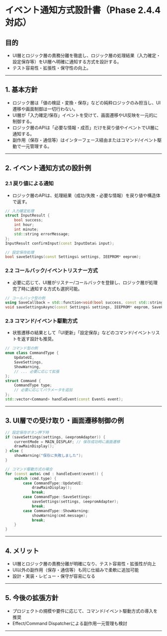 # イベント通知方式設計書（Phase 2.4.4対応）

## 目的
- UI層とロジック層の責務分離を徹底し、ロジック層の処理結果（入力確定・設定保存等）をUI層へ明確に通知する方式を設計する。
- テスト容易性・拡張性・保守性の向上。

---

## 1. 基本方針
- ロジック層は「値の検証・変換・保存」などの純粋ロジックのみ担当し、UI遷移や画面制御は一切行わない。
- UI層が「入力確定/保存」イベントを受けて、画面遷移やUI反映を一元的に制御する。
- ロジック層のAPIは「必要な情報・成否」だけを戻り値やイベントでUI層に通知する。
- 副作用（保存・通信等）はインターフェース経由またはコマンド/イベント駆動で一元管理する。

---

## 2. イベント通知方式の設計例

### 2.1 戻り値による通知
- ロジック層のAPIは、処理結果（成功/失敗・必要な情報）を戻り値や構造体で返す。

```cpp
// 入力確定処理
struct InputResult {
    bool success;
    int hour;
    int minute;
    std::string errorMessage;
};
InputResult confirmInput(const InputData& input);

// 設定保存処理
bool saveSettings(const Settings& settings, IEEPROM* eeprom);
```

### 2.2 コールバック/イベントリスナー方式
- 必要に応じて、UI層がリスナー/コールバックを登録し、ロジック層が処理完了時に通知する方式も選択可能。

```cpp
// コールバック型の例
using SaveCallback = std::function<void(bool success, const std::string& message)>;
void saveSettingsAsync(const Settings& settings, IEEPROM* eeprom, SaveCallback callback);
```

### 2.3 コマンド/イベント駆動方式
- 状態遷移の結果として「UI更新」「設定保存」などのコマンド/イベントリストを返す設計も推奨。

```cpp
// コマンド型の例
enum class CommandType {
    UpdateUI,
    SaveSettings,
    ShowWarning,
    // ... 必要に応じて拡張
};
struct Command {
    CommandType type;
    // 必要に応じてパラメータを追加
};
std::vector<Command> handleEvent(const Event& event);
```

---

## 3. UI層での受け取り・画面遷移制御の例

```cpp
// 設定保存ボタン押下時
if (saveSettings(settings, &eepromAdapter)) {
    currentMode = MAIN_DISPLAY; // 保存成功時に画面遷移
    drawMainDisplay();
} else {
    showWarning("保存に失敗しました");
}

// コマンド駆動方式の場合
for (const auto& cmd : handleEvent(event)) {
    switch (cmd.type) {
        case CommandType::UpdateUI:
            drawMainDisplay();
            break;
        case CommandType::SaveSettings:
            saveSettings(settings, &eepromAdapter);
            break;
        case CommandType::ShowWarning:
            showWarning(cmd.message);
            break;
    }
}
```

---

## 4. メリット
- UI層とロジック層の責務分離が明確になり、テスト容易性・拡張性が向上
- UI以外の副作用（保存・通信等）も同じ仕組みで柔軟に追加可能
- 設計・実装・レビュー・保守が容易になる

---

## 5. 今後の拡張方針
- プロジェクトの規模や要件に応じて、コマンド/イベント駆動方式の導入を推奨
- Effect/Command Dispatcherによる副作用一元管理も検討

--- 